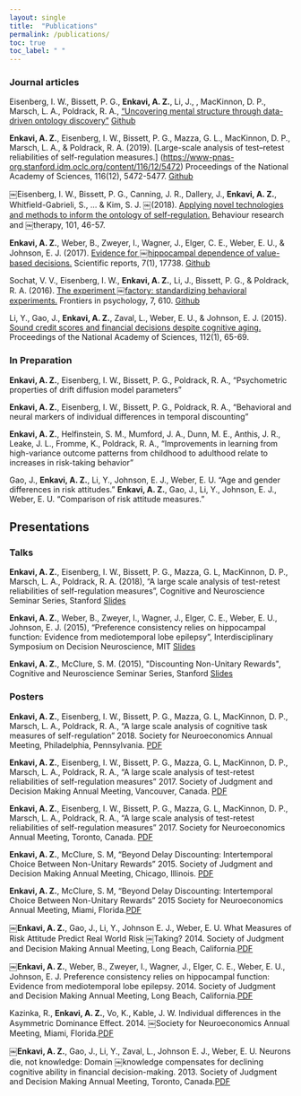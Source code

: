 ```yaml
---
layout: single
title:  "Publications"
permalink: /publications/
toc: true
toc_label: " "
---
```


### Journal articles

Eisenberg, I. W., Bissett, P. G., **Enkavi, A. Z.**, Li, J., , MacKinnon, D. P., Marsch, L. A., Poldrack, R. A., [“Uncovering mental structure through data-driven ontology discovery”](https://psyarxiv.com/fvqej/) [Github](https://github.com/zenkavi/Self_Regulation_Ontology)

**Enkavi, A. Z.**, Eisenberg, I. W., Bissett, P. G., Mazza, G. L., MacKinnon, D. P., Marsch, L. A., & Poldrack, R. A. (2019). [Large-scale analysis of test–retest reliabilities of self-regulation measures.] (https://www-pnas-org.stanford.idm.oclc.org/content/116/12/5472) Proceedings of the National Academy of Sciences, 116(12), 5472-5477. [Github](https://github.com/zenkavi/SRO_Retest_Analyses)

￼Eisenberg, I. W., Bissett, P. G., Canning, J. R., Dallery, J., **Enkavi, A. Z.**, Whitfield-Gabrieli, S., ... & Kim, S. J.
￼(2018). [Applying novel technologies and methods to inform the ontology of self-regulation.](https://www.sciencedirect.com/science/article/pii/S0005796717302048) Behaviour research and ￼therapy, 101, 46-57.

**Enkavi, A. Z.**, Weber, B., Zweyer, I., Wagner, J., Elger, C. E., Weber, E. U., & Johnson, E. J. (2017). [Evidence for
￼hippocampal dependence of value-based decisions.](https://www.nature.com/articles/s41598-017-18015-4) Scientific reports, 7(1), 17738. [Github](https://github.com/zenkavi/TransitivityOpen)

Sochat, V. V., Eisenberg, I. W., **Enkavi, A. Z.**, Li, J., Bissett, P. G., & Poldrack, R. A. (2016). [The experiment
￼factory: standardizing behavioral experiments.](https://www.frontiersin.org/articles/10.3389/fpsyg.2016.00610/full) Frontiers in psychology, 7, 610. [Github](https://github.com/expfactory)

Li, Y., Gao, J., **Enkavi, A. Z.**, Zaval, L., Weber, E. U., & Johnson, E. J. (2015). [Sound credit scores and financial decisions despite cognitive aging.](http://www.pnas.org.stanford.idm.oclc.org/content/112/1/65) Proceedings of the National Academy of Sciences, 112(1), 65-69.  

### In Preparation

**Enkavi, A. Z.**, Eisenberg, I. W., Bissett, P. G., Poldrack, R. A., “Psychometric properties of drift diffusion model
parameters”  

**Enkavi, A. Z.**, Eisenberg, I. W., Bissett, P. G., Poldrack, R. A., “Behavioral and neural markers of individual differences in temporal discounting”  

**Enkavi, A. Z.**, Helfinstein, S. M., Mumford, J. A., Dunn, M. E., Anthis, J. R., Leake, J. L., Fromme, K., Poldrack, R. A., “Improvements in learning from high-variance outcome patterns from childhood to adulthood relate to increases in risk-taking behavior”  

Gao, J., **Enkavi, A. Z.**, Li, Y., Johnson, E. J., Weber, E. U. “Age and gender differences in risk attitudes.” **Enkavi, A. Z.**, Gao, J., Li, Y., Johnson, E. J., Weber, E. U. “Comparison of risk attitude measures.”  

## Presentations

### Talks

**Enkavi, A. Z.**, Eisenberg, I. W., Bissett, P. G., Mazza, G. L, MacKinnon, D. P., Marsch, L. A., Poldrack, R. A. (2018), “A
large scale analysis of test-retest reliabilities of self-regulation measures”, Cognitive and Neuroscience Seminar Series, Stanford [Slides](/assets/pdf/Frisem_05_18_18.pdf)

**Enkavi, A. Z.**, Weber, B., Zweyer, I., Wagner, J., Elger, C. E., Weber, E. U., Johnson, E. J. (2015), “Preference consistency relies on hippocampal function: Evidence from mediotemporal lobe epilepsy”, Interdisciplinary Symposium on Decision Neuroscience, MIT [Slides](/assets/pdf/Enkavi_ISDN2015_Transitivity_final.pdf)

**Enkavi, A. Z.**, McClure, S. M. (2015), "Discounting Non-Unitary Rewards", Cognitive and Neuroscience Seminar Series, Stanford [Slides](FriSem03Apr2015.pdf)

### Posters

**Enkavi, A. Z.**, Eisenberg, I. W., Bissett, P. G., Mazza, G. L, MacKinnon, D. P., Marsch, L. A., Poldrack, R. A., “A large scale analysis of cognitive task measures of self-regulation” 2018. Society for Neuroeconomics Annual Meeting, Philadelphia, Pennsylvania. [PDF](https://github.com/zenkavi/SRO_DDM_Analyses/blob/master/presentations/NeuroeconPoster2018.pdf)

**Enkavi, A. Z.**, Eisenberg, I. W., Bissett, P. G., Mazza, G. L, MacKinnon, D. P., Marsch, L. A., Poldrack, R. A., “A large scale analysis of test-retest reliabilities of self-regulation measures” 2017. Society of Judgment and Decision Making Annual Meeting, Vancouver, Canada. [PDF](https://github.com/zenkavi/SRO_Retest_Analyses/blob/master/presentations/SJDMPoster2017.pdf)

**Enkavi, A. Z.**, Eisenberg, I. W., Bissett, P. G., Mazza, G. L, MacKinnon, D. P., Marsch, L. A., Poldrack, R. A., “A large scale analysis of test-retest reliabilities of self-regulation measures” 2017. Society for Neuroeconomics Annual Meeting, Toronto, Canada. [PDF](https://github.com/zenkavi/SRO_Retest_Analyses/blob/master/presentations/NeuroeconPoster2017.pdf)

**Enkavi, A. Z.**, McClure, S. M, “Beyond Delay Discounting: Intertemporal Choice Between Non-Unitary Rewards” 2015. Society of Judgment and Decision Making Annual Meeting, Chicago, Illinois. [PDF](/assets/pdf/Enkavi_SJDMPoster2015.pdf)

**Enkavi, A. Z.**, McClure, S. M, “Beyond Delay Discounting: Intertemporal Choice Between Non-Unitary Rewards” 2015 Society for Neuroeconomics Annual Meeting, Miami, Florida.[PDF](/assets/pdf/NeuroeconPoster2015.pdf)  

￼**Enkavi, A. Z.**, Gao, J., Li, Y., Johnson E. J., Weber, E. U. What Measures of Risk Attitude Predict Real World Risk
￼Taking? 2014. Society of Judgment and Decision Making Annual Meeting, Long Beach, California.[PDF](/assets/pdf/RiskMeasuresJdmPoster2014Final.pdf)  

￼**Enkavi, A. Z.**, Weber, B., Zweyer, I., Wagner, J., Elger, C. E., Weber, E. U., Johnson, E. J. Preference consistency relies on hippocampal function: Evidence from mediotemporal lobe epilepsy. 2014. Society of Judgment and Decision Making Annual Meeting, Long Beach, California.[PDF](/assets/pdf/TransitivityJdmPoster2014Final.pdf)  

Kazinka, R., **Enkavi, A. Z.**, Vo, K., Kable, J. W. Individual differences in the Asymmetric Dominance Effect. 2014.
￼Society for Neuroeconomics Annual Meeting, Miami, Florida.[PDF](/assets/pdf/NECON_Adom_v3.pdf)  

￼**Enkavi, A. Z.**, Gao, J., Li, Y., Zaval, L., Johnson E. J., Weber, E. U. Neurons die, not knowledge: Domain
￼knowledge compensates for declining cognitive ability in financial decision-making. 2013. Society of Judgment and Decision Making Annual Meeting, Toronto, Canada.[PDF](/assets/pdf/jdmposter2013.pdf)
